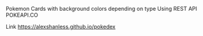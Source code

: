 Pokemon Cards with background colors depending on type
Using REST API POKEAPI.CO

Link  https://alexshanless.github.io/pokedex
